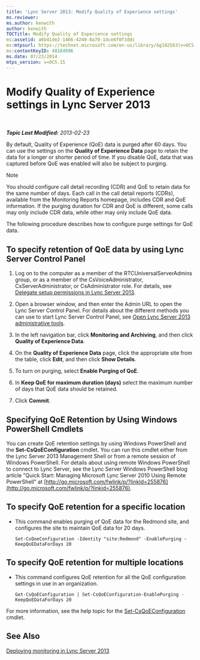 ```yaml
---
title: 'Lync Server 2013: Modify Quality of Experience settings'
ms.reviewer: 
ms.author: kenwith
author: kenwith
TOCTitle: Modify Quality of Experience settings
ms:assetid: a6b41de2-1466-4240-8a70-14ce6f0f3ddc
ms:mtpsurl: https://technet.microsoft.com/en-us/library/Gg182563(v=OCS.15)
ms:contentKeyID: 48184996
ms.date: 07/23/2014
mtps_version: v=OCS.15
---
```


<div data-xmlns="http://www.w3.org/1999/xhtml">

<div class="topic" data-xmlns="http://www.w3.org/1999/xhtml" data-msxsl="urn:schemas-microsoft-com:xslt" data-cs="http://msdn.microsoft.com/en-us/">

<div data-asp="http://msdn2.microsoft.com/asp">

# Modify Quality of Experience settings in Lync Server 2013

</div>

<div id="mainSection">

<div id="mainBody">

<span> </span>

_**Topic Last Modified:** 2013-02-23_

By default, Quality of Experience (QoE) data is purged after 60 days. You can use the settings on the **Quality of Experience Data** page to retain the data for a longer or shorter period of time. If you disable QoE, data that was captured before QoE was enabled will also be subject to purging.

<div>


> [!NOTE]  
> You should configure call detail recording (CDR) and QoE to retain data for the same number of days. Each call in the call detail reports (CDRs), available from the Monitoring Reports homepage, includes CDR and QoE information. If the purging duration for CDR and QoE is different, some calls may only include CDR data, while other may only include QoE data.



</div>

The following procedure describes how to configure purge settings for QoE data.

<div>

## To specify retention of QoE data by using Lync Server Control Panel

1.  Log on to the computer as a member of the RTCUniversalServerAdmins group, or as a member of the CsVoiceAdministrator, CsServerAdministrator, or CsAdministrator role. For details, see [Delegate setup permissions in Lync Server 2013](lync-server-2013-delegate-setup-permissions.md).

2.  Open a browser window, and then enter the Admin URL to open the Lync Server Control Panel. For details about the different methods you can use to start Lync Server Control Panel, see [Open Lync Server 2013 administrative tools](lync-server-2013-open-lync-server-administrative-tools.md).

3.  In the left navigation bar, click **Monitoring and Archiving**, and then click **Quality of Experience Data**.

4.  On the **Quality of Experience Data** page, click the appropriate site from the table, click **Edit**, and then click **Show Details**.

5.  To turn on purging, select **Enable Purging of QoE**.

6.  In **Keep QoE for maximum duration (days)** select the maximum number of days that QoE data should be retained.

7.  Click **Commit**.

</div>

<div>

## Specifying QoE Retention by Using Windows PowerShell Cmdlets

You can create QoE retention settings by using Windows PowerShell and the **Set-CsQoEConfiguration** cmdlet. You can run this cmdlet either from the Lync Server 2013 Management Shell or from a remote session of Windows PowerShell. For details about using remote Windows PowerShell to connect to Lync Server, see the Lync Server Windows PowerShell blog article "Quick Start: Managing Microsoft Lync Server 2010 Using Remote PowerShell" at [http://go.microsoft.com/fwlink/p/?linkId=255876](http://go.microsoft.com/fwlink/p/?linkid=255876).

<div>

## To specify QoE retention for a specific location

  - This command enables purging of QoE data for the Redmond site, and configures the site to maintain QoE data for 20 days.
    
        Set-CsQoeConfiguration -Identity "site:Redmond" -EnablePurging -KeepQoEDataForDays 20

</div>

<div>

## To specify QoE retention for multiple locations

  - This command configures QoE retention for all the QoE configuration settings in use in an organization.
    
        Get-CsQoEConfiguration | Set-CsQoEConfiguration-EnablePurging -KeepQoEDataForDays 20 

</div>

For more information, see the help topic for the [Set-CsQoEConfiguration](https://docs.microsoft.com/powershell/module/skype/Set-CsQoEConfiguration) cmdlet.

</div>

<div>

## See Also


[Deploying monitoring in Lync Server 2013](lync-server-2013-deploying-monitoring.md)  
  

</div>

</div>

<span> </span>

</div>

</div>

</div>

